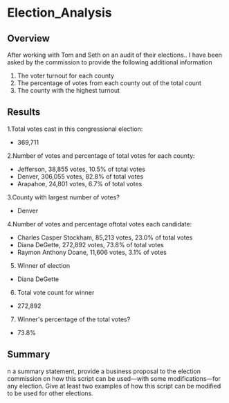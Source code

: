 # Election_Analysis
## **Overview**
After working with Tom and Seth on an audit of their elections.. I have been asked by the commission to provide the following additional information

1. The voter turnout for each county
2. The percentage of votes from each county out of the total count
3. The county with the highest turnout

## **Results**

1.Total votes cast in this congressional election:

- 369,711

2.Number of votes and percentage of total votes for each county:

- Jefferson, 38,855 votes, 10.5% of total votes
- Denver, 306,055 votes, 82.8% of total votes
- Arapahoe, 24,801 votes, 6.7% of total votes

3.County with largest number of votes?

- Denver

4.Number of votes and percentage oftotal votes each candidate:
- Charles Casper Stockham, 85,213 votes, 23.0% of total votes
- Diana DeGette, 272,892 votes, 73.8% of total votes
- Raymon Anthony Doane, 11,606 votes, 3.1% of votes

5. Winner of election
- Diana DeGette

6. Total vote count for winner
- 272,892

7. Winner's percentage of the total votes?
- 73.8%


## **Summary** 

n a summary statement, provide a business proposal to the election commission on how this script can be used—with some modifications—for any election. Give at least two examples of how this script can be modified to be used for other elections.
